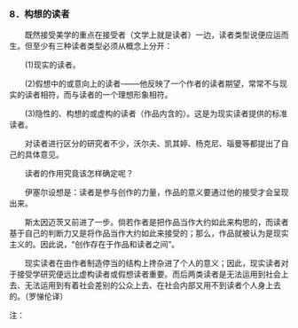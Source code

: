 ### 8．**构想的读者**

&emsp;&emsp;既然接受美学的重点在接受者（文学上就是读者）一边，读者类型说便应运而生。但至少有三种读者类型必须从概念上分开：

&emsp;&emsp;\(1\)现实的读者。

&emsp;&emsp;\(2\)假想中的或意向上的读者-——他反映了一个作者的读者期望，常常不与现实的读者相符，而与读者的一个理想形象相符。

&emsp;&emsp;\(3\)隐性的、构想的或虚构的读者（作品内含的）。这是为现实读者提供的标准读者。

&emsp;&emsp;对读者进行区分的研究者不少，沃尔夫、凯其婷、杨克尼、瑙曼等都提出了自己的具体意见。

&emsp;&emsp;读者的作用究竟该怎样确定呢？

&emsp;&emsp;伊塞尔设想是：读者是参与创作的力量，作品的意义要通过他的接受才会呈现出来。

&emsp;&emsp;斯太因迈茨又前进了一步。倘若作者是把作品当作大约如此来构思的，而读者基于自己的判断力又是将作品当作大约如此来接受的；那么，作品就被认为是现实主义的。因此说，“创作存在于作品和读者之间”。

&emsp;&emsp;现实读者在由作者制造停当的结构上搀杂进了个人的意义；因此，现实读者对于接受学研究便远比虚构读者或假想读者重要。而后两类读者是无法运用到社会上去、无法运用到有着社会差别的公众上去、在社会内部又用不到读者个人身上去的。（罗悌伦译）

注：
[^1]: 罗悌伦. 接受美学简介 [西德] G. 格林 (《 接受美学研究概论》 摘要)[J]. 文艺理论研究, 1985 (2)